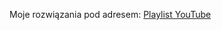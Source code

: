 Moje rozwiązania pod adresem:
[Playlist YouTube]([Playlista_YouTube](https://www.youtube.com/playlist?list=PLMq34e3A1EHe26jPi-qNro6CkBf31gOzH))

